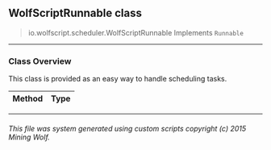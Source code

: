 ## WolfScriptRunnable __class__

>io.wolfscript.scheduler.WolfScriptRunnable
>Implements `Runnable`

---

### Class Overview

This class is provided as an easy way to handle scheduling tasks.

Method | Type   
--- | :--- 



---



###### This file was system generated using custom scripts copyright (c) 2015 Mining Wolf.
	

